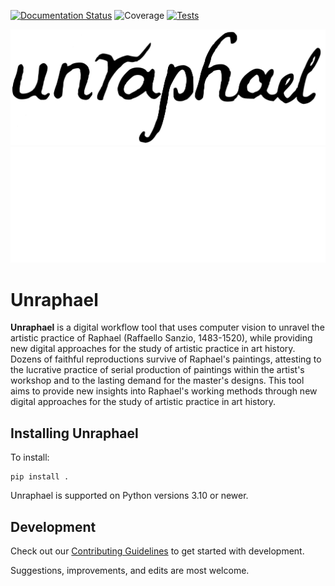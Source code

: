 [![Documentation Status](https://readthedocs.org/projects/unraphael/badge/?version=latest)](https://unraphael.readthedocs.io/en/latest/?badge=latest)
![Coverage](https://gist.githubusercontent.com/stefsmeets/808729a4ba7f123f650e32c499e143a4/raw/covbadge.svg)
[![Tests](https://github.com/DecodingRaphael/unraphael/actions/workflows/tests.yaml/badge.svg)](https://github.com/DecodingRaphael/unraphael/actions/workflows/tests.yaml)

<!--
[![PyPI - Python Version](https://img.shields.io/pypi/pyversions/unraphael)](https://pypi.org/project/unraphael/)
[![PyPI](https://img.shields.io/pypi/v/unraphael.svg?style=flat)](https://pypi.org/project/unraphael/)
[![DOI](https://zenodo.org/badge/DOI/xxx.svg)](https://doi.org/xxx)
 -->

![Unraphael banner](https://raw.githubusercontent.com/DecodingRaphael/unraphael/main/src/unraphael/data/logo.png#gh-light-mode-only)
![Unraphael banner](https://raw.githubusercontent.com/DecodingRaphael/unraphael/main/src/unraphael/data/logo-dark.png#gh-dark-mode-only)

# Unraphael

**Unraphael** is a digital workflow tool that uses computer vision to unravel the artistic practice of Raphael (Raffaello Sanzio, 1483-1520), while providing new digital approaches for the study of artistic practice in art history. Dozens of faithful reproductions survive of Raphael's paintings, attesting to the lucrative practice of serial production of paintings within the artist's workshop and to the lasting demand for the master's designs. This tool aims to provide new insights into Raphael's working methods through new digital approaches for the study of artistic practice in art history.

## Installing Unraphael

To install:

```console
pip install .
```

Unraphael is supported on Python versions 3.10 or newer.

## Development

Check out our [Contributing Guidelines](CONTRIBUTING.md#Getting-started-with-development) to get started with development.

Suggestions, improvements, and edits are most welcome.
